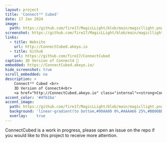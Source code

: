 ```yaml
---
layout: project
title: 'Connect³ᴰ Cubed'
date: 17 Jan 2024
image:  
  path: https://github.com/fire17/MagicLLight/blob/main/magicllight.png?raw=true
screenshot: https://github.com/fire17/MagicLLight/blob/main/magicllight.png?raw=true
links:
  - title: Website
    url: http://ConnectCubed.akeyo.io
  - title: Github
    url: https://github.com/fire17/ConnectCubed
caption: 3D Version of Connect4 💚
embedded: https://ConnectCubed.akeyo.io/
hide_screenshot: true
scroll_embedded: no
description: >
    Connect³ᴰ Cubed <br>
    3D Version of Connect4<br>
    <a href="http://ConnectCubed.akeyo.io" class="internal"><strong>ConnectCubed.akeyo.io</strong></a>
accent_color: '#4fb1ba'
accent_image:
  path: https://github.com/fire17/MagicLLight/blob/main/magicllight.png?raw=true
  background: 'linear-gradient(to bottom,#00AA00 0%,#AAAA66 25%,#BB00BB 50%,#3c929e 70%,#ffffff 100%)'
  overlay:    true
---
```

<!-- path: https://github.com/fire17/MagicLLight/blob/main/magicllight.png?raw=true -->
<!-- background: 'linear-gradient(to bottom,#00AA00 0%,#AAAA66 25%,#BB00BB 50%,#3c929e 70%,#ffffff 100%)' -->
<!-- embedded: https://ConnectCubed.akeyo.io/ -->
<!-- embedded_bottom: https://ConnectCubed.akeyo.io/ -->
ConnectCubed is a work in progress, please open an issue on the repo if you would like to this project to receive more attention.

<!-- <a href="http://danilator.wholesome.garden" class="internal"><strong>Danilator.Wholesome.Garden</strong></a> -->
